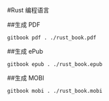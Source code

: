 #Rust 编程语言

##生成 PDF

    gitbook pdf . ./rust_book.pdf

##生成 ePub

    gitbook epub . ./rust_book.epub

##生成 MOBI

    gitbook mobi . ./rust_book.mobi